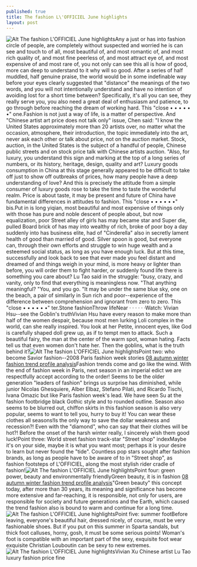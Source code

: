 ```yaml
---
published: true
title: The fashion L\'OFFICIEL June highlights
layout: post
---
```

![Alt The fashion L\'OFFICIEL June highlights](https://c1.staticflickr.com/1/778/23222297243_099857d6c4.jpg)Any a just or has into fashion circle of people, are completely without suspected and worried he is can see and touch to of all, most beautiful of, and most romantic of, and most rich quality of, and most fine peerless of, and most attract eye of, and most expensive of and most rare of, you not only can see this all is how of good, more can deep to understand to it why will so good. After a series of half muddled, half genuine praise, the world would be in some indefinable way before your eyes clearly suggested that \"distance\" the meanings of the two words, and you will not intentionally understand and have no intention of avoiding lost for a short time between? Specifically, it\'s all you can see, they really serve you, you also need a great deal of enthusiasm and patience, to go through before reaching the dream of working hard. This \"close • • • • • •\" one.Fashion is not just a way of life, is a matter of perspective. And \"Chinese artist art price does not talk only\" issue, Chen said: \"I know the United States approximately more than 20 artists over, no matter what the occasion, atmosphere, their introduction, the topic immediately into the art, never ask each other or talk about price, not on the auction market. Stock, auction, in the United States is the subject of a handful of people, Chinese public streets and on stock price talk with Chinese artists auction. \"Also, for luxury, you understand this sign and marking at the top of a long series of numbers, or its history, heritage, design, quality and art? Luxury goods consumption in China at this stage generally appeared to be difficult to take off just to show off outbreaks of prices, how many people have a deep understanding of love? And this is precisely the attitude from a simple consumer of luxury goods rose to take the time to taste the wonderful realm. Price is about taste, it may be present and future of China have fundamental differences in attitudes to fashion. This \"close • • • • • •\" bis.Put in is long yiqian, most beautiful and most expensive of things only with those has pure and noble descent of people about, but now equalization, poor Street alley of girls has may became star and Super die, pulled Board brick of has may into wealthy of rich, broke of poor boy a day suddenly into has business elite, had of \"Cinderella\" also in secretly lament health of good than married of good. Silver spoon is good, but everyone can, through their own efforts and struggle to win huge wealth and a esteemed social status, as long as you have enough luck. But at this time, successfully and look back to see that ever made you feel distant and dreamed of and things weigh in your mind, is more heavy or lighter than before, you will order them to fight harder, or suddenly found life there is something you care about? Lu Tao said in the struggle: \"busy, crazy, and vanity, only to find that everything is meaningless now. \"That anything meaningful? \"You, and you go. \"It may be under the same blue sky, one on the beach, a pair of similarly in Sun rich and poor--experience of the difference between comprehension and ignorant from zero to zero. This \"close • • • • • •\" ter.Stone fashionThrow lifeNear · · · · · ·Watch: Vivian Hsu--see the Goblin\'s truthVivian Hsu have every reason to make more than half of the women despair, because most men lurking Loli complex in the world, can she really inspired. You look at her Petite, innocent eyes, like God is carefully shaped doll grew up, as if to tempt men to attack. Such a beautiful fairy, the man at the center of the warm spot, woman hating. Facts tell us that even women don\'t hate her. Then the goblins, what is the truth behind it?![Alt The fashion L\'OFFICIEL June highlights](https://c2.staticflickr.com/6/5735/23823041476_f3a2e12074.jpg)Point two: who become Savior fashion--2008 Paris fashion week stories [08 autumn winter fashion trend profile analysis](https://moshino2016.wordpress.com/2015/12/17/08-autumn-winter-fashion-trend-profile-analysis/)Fashion trends come and go like the wind. With the end of fashion week in Paris, next season in an imperial edict we are respectfully accept according to the order! Seems to be the older generation \"leaders of fashion\" brings us surprise has diminished, while junior Nicolas Ghesquiere, Alber Elbaz, Stefano Pilati, and Ricardo Tischi, Ivana Omazic but like Paris fashion week\'s lead. We have seen Su at the fashion footbridge black Gothic style and to rounded outline. Season also seems to be blurred out, chiffon skirts in this fashion season is also very popular, seems to want to tell you, hurry to buy it! You can wear these clothes all seasons!Is the only way to save the dollar weakness and recession?! Even with the \"diamond\", who can say that their clothes will be hot?! Before the onset of the harsh winter really, I sincerely wish them good luck!Point three: World street fashion track-star \"Street shop\" indexMaybe it\'s on your side, maybe it is what you want most; perhaps it is your desire to learn but never found the \"tide\". Countless pop stars sought after fashion brands, as long as people have to be aware of to in \"Street shop\", as fashion footsteps of L\'OFFICIEL, along the most stylish rider cradle of fashion!![Alt The fashion L\'OFFICIEL June highlights](https://c2.staticflickr.com/6/5673/23740839332_09aff0bacb.jpg)Point four: green power, beauty and environmentally friendlyGreen beauty, it is in fashion [08 autumn winter fashion trend profile analysis](https://moshino2016.wordpress.com/2015/12/17/08-autumn-winter-fashion-trend-profile-analysis/)\"Green beauty\" this concept today, after more than 30 years, its meaning and significance has become more extensive and far-reaching, it is responsible, not only for users, are responsible for society and future generations and the Earth, which caused the trend fashion also is bound to warm and continue for a long time.![Alt The fashion L\'OFFICIEL June highlights](https://c2.staticflickr.com/6/5805/23740845642_4cd2b8ae67.jpg)Point five: summer footBefore leaving, everyone\'s beautiful hair, dressed nicely, of course, must be very fashionable shoes. But if you put on this summer in Sparta sandals, but thick foot calluses, horny, gosh, it must be some serious points! Woman\'s foot is compatible with an important part of the sexy, exquisite foot wear exquisite Christian Louboutin can be sexy to new extremes.![Alt The fashion L\'OFFICIEL June highlights](https://c2.staticflickr.com/6/5747/23221091044_406bda33a0_z.jpg)Vivian Xu Chinese artist Lu Tao luxury fashion price fine